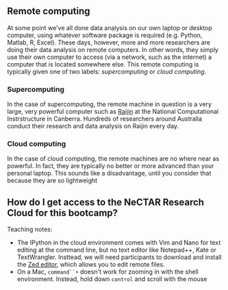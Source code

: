 ## Remote computing

At some point we've all done data analysis on our own laptop or desktop computer, using whatever software package is required (e.g. Python, Matlab, R, Excel). These days, however, more and more researchers are doing their data analysis on remote computers. In other words, they simply use their own computer to access (via a network, such as the internet) a computer that is located somewhere else. This remote computing is typically given one of two labels: *supercomputing* or *cloud computing*.

### Supercomputing

In the case of supercomputing, the remote machine in question is a very large, very powerful computer such as [Raijin](http://nci.org.au/nci-systems/national-facility/peak-system/raijin/) at the National Computational Instrstructure in Canberra. Hundreds of researchers around Australia conduct their research and data analysis on Raijin every day. 

### Cloud computing

In the case of cloud computing, the remote machines are no where near as powerful. In fact, they are typically no better or more advanced than your personal laptop. This sounds like a disadvantage, until you consider that because they are so lightweight 



## How do I get access to the NeCTAR Research Cloud for this bootcamp?



Teaching notes:

* The IPython in the cloud environment comes with Vim and Nano for text editing at the command line, but no text editor like Notepad++, Kate or TextWrangler. Insttead, we will need participants to download and install the [Zed editor](http://zedapp.org/), which allows you to edit remote files.
* On a Mac, `command``+` doesn't work for zooming in with the shell environment. Instead, hold down `control` and scroll with the mouse
